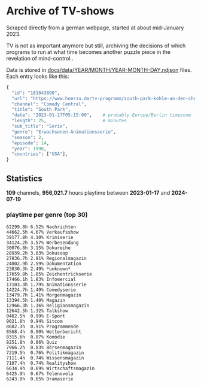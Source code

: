 # Archive of TV-shows

Scraped directly from a german webpage, started at about mid-January 2023.

TV is not as important anymore but still, archiving the decisions of which programs to run at what time
becomes another puzzle piece in the revelation of mind-control.. 

Data is stored in [docs/data/YEAR/MONTH/YEAR-MONTH-DAY.ndjson](docs/data/) files. 
Each entry looks like this:

```python
{
  "id": "181043890", 
  "url": "https://www.hoerzu.de/tv-programm/south-park-kohle-an-den-chefkoch/bid_181043890/", 
  "channel": "Comedy Central", 
  "title": "South Park", 
  "date": "2023-01-17T05:15:00",    # probably Europe/Berlin timezone 
  "length": 25,                     # minutes 
  "sub_title": "Serie", 
  "genre": "Erwachsenen-Animationsserie", 
  "season": 2, 
  "episode": 14, 
  "year": 1998, 
  "countries": ["USA"],
}
```

## Statistics

**109** channels, **956,021.7** hours playtime between **2023-01-17** and **2024-07-19**


### playtime per genre (top 30)

    62299.8h 6.52% Nachrichten
    44662.5h 4.67% Verkaufsshow
    39177.8h 4.10% Krimiserie
    34124.2h 3.57% Werbesendung
    30076.8h 3.15% Dokureihe
    28939.2h 3.03% Dokusoap
    27836.7h 2.91% Regionalmagazin
    24802.9h 2.59% Dokumentation
    23830.3h 2.49% *unknown*
    17659.8h 1.85% Zeichentrickserie
    17466.1h 1.83% Infomercial
    17103.3h 1.79% Animationsserie
    14224.7h 1.49% Comedyserie
    13479.7h 1.41% Morgenmagazin
    13394.5h 1.40% Magazin
    12966.3h 1.36% Religionsmagazin
    12642.5h 1.32% Talkshow
    9462.5h  0.99% E-Sport
    9021.0h  0.94% Sitcom
    8682.3h  0.91% Programmende
    8568.4h  0.90% Wetterbericht
    8315.6h  0.87% Komödie
    8251.8h  0.86% Quiz
    7966.2h  0.83% Börsenmagazin
    7219.5h  0.76% Politikmagazin
    7111.4h  0.74% Wissensmagazin
    7107.4h  0.74% Realityshow
    6634.9h  0.69% Wirtschaftsmagazin
    6425.9h  0.67% Telenovela
    6243.8h  0.65% Dramaserie
